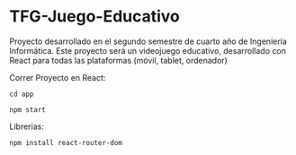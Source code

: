 # TFG-Juego-Educativo
Proyecto desarrollado en el segundo semestre de cuarto año de Ingeniería Informática. Este proyecto será un videojuego educativo, desarrollado con React para todas las plataformas (móvil, tablet, ordenador)

Correr Proyecto en React:

```
cd app
```
```
npm start
```

Librerias:

```
npm install react-router-dom
```
